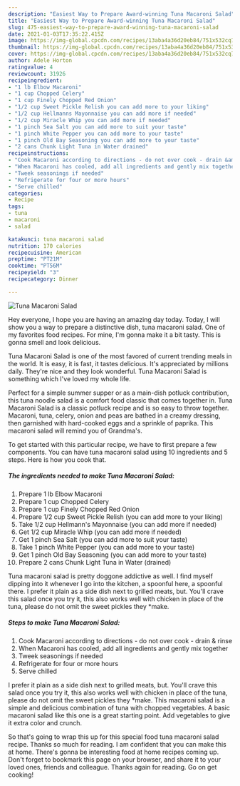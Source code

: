 ```yaml
---
description: "Easiest Way to Prepare Award-winning Tuna Macaroni Salad"
title: "Easiest Way to Prepare Award-winning Tuna Macaroni Salad"
slug: 475-easiest-way-to-prepare-award-winning-tuna-macaroni-salad
date: 2021-01-03T17:35:22.415Z
image: https://img-global.cpcdn.com/recipes/13aba4a36d20eb84/751x532cq70/tuna-macaroni-salad-recipe-main-photo.jpg
thumbnail: https://img-global.cpcdn.com/recipes/13aba4a36d20eb84/751x532cq70/tuna-macaroni-salad-recipe-main-photo.jpg
cover: https://img-global.cpcdn.com/recipes/13aba4a36d20eb84/751x532cq70/tuna-macaroni-salad-recipe-main-photo.jpg
author: Adele Horton
ratingvalue: 4
reviewcount: 31926
recipeingredient:
- "1 lb Elbow Macaroni"
- "1 cup Chopped Celery"
- "1 cup Finely Chopped Red Onion"
- "1/2 cup Sweet Pickle Relish you can add more to your liking"
- "1/2 cup Hellmanns Mayonnaise you can add more if needed"
- "1/2 cup Miracle Whip you can add more if needed"
- "1 pinch Sea Salt you can add more to suit your taste"
- "1 pinch White Pepper you can add more to your taste"
- "1 pinch Old Bay Seasoning you can add more to your taste"
- "2 cans Chunk Light Tuna in Water drained"
recipeinstructions:
- "Cook Macaroni according to directions - do not over cook - drain &amp; rinse"
- "When Macaroni has cooled, add all ingredients and gently mix together"
- "Tweek seasonings if needed"
- "Refrigerate for four or more hours"
- "Serve chilled"
categories:
- Recipe
tags:
- tuna
- macaroni
- salad

katakunci: tuna macaroni salad 
nutrition: 170 calories
recipecuisine: American
preptime: "PT21M"
cooktime: "PT56M"
recipeyield: "3"
recipecategory: Dinner

---
```



![Tuna Macaroni Salad](https://img-global.cpcdn.com/recipes/13aba4a36d20eb84/751x532cq70/tuna-macaroni-salad-recipe-main-photo.jpg)

Hey everyone, I hope you are having an amazing day today. Today, I will show you a way to prepare a distinctive dish, tuna macaroni salad. One of my favorites food recipes. For mine, I'm gonna make it a bit tasty. This is gonna smell and look delicious.

Tuna Macaroni Salad is one of the most favored of current trending meals in the world. It is easy, it is fast, it tastes delicious. It's appreciated by millions daily. They're nice and they look wonderful. Tuna Macaroni Salad is something which I've loved my whole life.

Perfect for a simple summer supper or as a main-dish potluck contribution, this tuna noodle salad is a comfort food classic that comes together in. Tuna Macaroni Salad is a classic potluck recipe and is so easy to throw together. Macaroni, tuna, celery, onion and peas are bathed in a creamy dressing, then garnished with hard-cooked eggs and a sprinkle of paprika. This macaroni salad will remind you of Grandma&#39;s.


To get started with this particular recipe, we have to first prepare a few components. You can have tuna macaroni salad using 10 ingredients and 5 steps. Here is how you cook that.

<!--inarticleads1-->

##### The ingredients needed to make Tuna Macaroni Salad:

1. Prepare 1 lb Elbow Macaroni
1. Prepare 1 cup Chopped Celery
1. Prepare 1 cup Finely Chopped Red Onion
1. Prepare 1/2 cup Sweet Pickle Relish (you can add more to your liking)
1. Take 1/2 cup Hellmann&#39;s Mayonnaise (you can add more if needed)
1. Get 1/2 cup Miracle Whip (you can add more if needed)
1. Get 1 pinch Sea Salt (you can add more to suit your taste)
1. Take 1 pinch White Pepper (you can add more to your taste)
1. Get 1 pinch Old Bay Seasoning (you can add more to your taste)
1. Prepare 2 cans Chunk Light Tuna in Water (drained)


Tuna macaroni salad is pretty doggone addictive as well. I find myself dipping into it whenever I go into the kitchen, a spoonful here, a spoonful there. I prefer it plain as a side dish next to grilled meats, but. You&#39;ll crave this salad once you try it, this also works well with chicken in place of the tuna, please do not omit the sweet pickles they *make. 

<!--inarticleads2-->

##### Steps to make Tuna Macaroni Salad:

1. Cook Macaroni according to directions - do not over cook - drain &amp; rinse
1. When Macaroni has cooled, add all ingredients and gently mix together
1. Tweek seasonings if needed
1. Refrigerate for four or more hours
1. Serve chilled


I prefer it plain as a side dish next to grilled meats, but. You&#39;ll crave this salad once you try it, this also works well with chicken in place of the tuna, please do not omit the sweet pickles they *make. This macaroni salad is a simple and delicious combination of tuna with chopped vegetables. A basic macaroni salad like this one is a great starting point. Add vegetables to give it extra color and crunch. 

So that's going to wrap this up for this special food tuna macaroni salad recipe. Thanks so much for reading. I am confident that you can make this at home. There's gonna be interesting food at home recipes coming up. Don't forget to bookmark this page on your browser, and share it to your loved ones, friends and colleague. Thanks again for reading. Go on get cooking!
